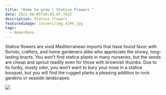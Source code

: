```yaml
---
title: "Home to grow | Statice Flowers "
date: 2021-08-05T20:43:07.762Z
description: Statice flowers
featuredimage: /assets/img_4399.jpg
tags:
  - Home+Reno
---
```

Statice flowers are vivid Mediterranean imports that have found favor with florists, crafters, and home gardeners alike who appreciate the showy, long-lasting bracts. You won’t find statice plants in many nurseries, but the seeds are cheap and sprout readily even for those with brownish thumbs. Due to its funky, musty odor, you won’t want to bury your nose in a statice bouquet, but you will find the rugged plants a pleasing addition to rock gardens or seaside landscapes.



![](/assets/img_4814.jpg)